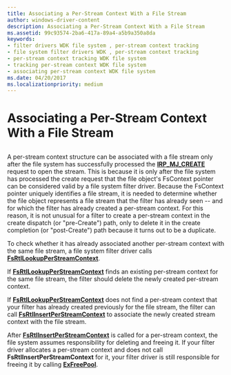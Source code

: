 ```yaml
---
title: Associating a Per-Stream Context With a File Stream
author: windows-driver-content
description: Associating a Per-Stream Context With a File Stream
ms.assetid: 99c93574-2ba6-417a-89a4-a5b9a350a8da
keywords:
- filter drivers WDK file system , per-stream context tracking
- file system filter drivers WDK , per-stream context tracking
- per-stream context tracking WDK file system
- tracking per-stream context WDK file system
- associating per-stream context WDK file system
ms.date: 04/20/2017
ms.localizationpriority: medium
---
```


# Associating a Per-Stream Context With a File Stream


## <span id="ddk_associating_a_per_stream_context_with_a_file_stream_if"></span><span id="DDK_ASSOCIATING_A_PER_STREAM_CONTEXT_WITH_A_FILE_STREAM_IF"></span>


A per-stream context structure can be associated with a file stream only after the file system has successfully processed the [**IRP\_MJ\_CREATE**](https://msdn.microsoft.com/library/windows/hardware/ff548630) request to open the stream. This is because it is only after the file system has processed the create request that the file object's FsContext pointer can be considered valid by a file system filter driver. Because the FsContext pointer uniquely identifies a file stream, it is needed to determine whether the file object represents a file stream that the filter has already seen -- and for which the filter has already created a per-stream context. For this reason, it is not unusual for a filter to create a per-stream context in the create dispatch (or "pre-Create") path, only to delete it in the create completion (or "post-Create") path because it turns out to be a duplicate.

To check whether it has already associated another per-stream context with the same file stream, a file system filter driver calls [**FsRtlLookupPerStreamContext**](https://msdn.microsoft.com/library/windows/hardware/ff546945).

If [**FsRtlLookupPerStreamContext**](https://msdn.microsoft.com/library/windows/hardware/ff546945) finds an existing per-stream context for the same file stream, the filter should delete the newly created per-stream context.

If [**FsRtlLookupPerStreamContext**](https://msdn.microsoft.com/library/windows/hardware/ff546945) does not find a per-stream context that your filter has already created previously for the file stream, the filter can call [**FsRtlInsertPerStreamContext**](https://msdn.microsoft.com/library/windows/hardware/ff546194) to associate the newly created stream context with the file stream.

After [**FsRtlInsertPerStreamContext**](https://msdn.microsoft.com/library/windows/hardware/ff546194) is called for a per-stream context, the file system assumes responsibility for deleting and freeing it. If your filter driver allocates a per-stream context and does not call **FsRtlInsertPerStreamContext** for it, your filter driver is still responsible for freeing it by calling [**ExFreePool**](https://msdn.microsoft.com/library/windows/hardware/ff544590).

 

 




